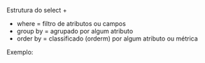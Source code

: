 Estrutura do select +

- where = filtro de atributos ou campos
- group by = agrupado por algum atributo
- order by = classificado (orderm) por algum atributo ou métrica

Exemplo:
